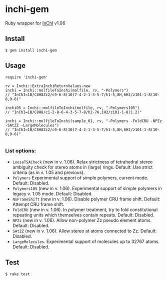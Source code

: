 # inchi-gem
Ruby wrapper for [InChI](https://www.inchi-trust.org/downloads/) v1.06

## Install

```
$ gem install inchi-gem
```


## Usage

```
require 'inchi-gem'

rv = Inchi::ExtraInchiReturnValues.new
inchi = Inchi::molfileToInchi(molfile, rv, "-Polymers")
// "InChI=1B/C8H8Zz2/c9-6-8(10)7-4-2-1-3-5-7/h1-5,8H,6H2/z101-1-8(10-8,9-6)"

inchi05 = Inchi::molfileToInchi(molfile, rv, "-Polymers105")
// "InChI=1B/C8H8/c1-2-8-6-4-3-5-7-8/h2-7H,1H2/z101-1-8(1.2)"

inchi = Inchi::molfileToInchi(sample_01, rv, "-Polymers -FoldCRU -NPZz -SAtZZ -LargeMolecules")
// "InChI=1B/C8H8Zz2/c9-6-8(10)7-4-2-1-3-5-7/h1-5,8H,6H2/z101-1-8(10-8,9-6)"


```

### List options:
- `LooseTSACheck` (new in v. 1.06).
    Relax strictness of tetrahedral stereo ambiguity check for stereo atoms
    in (large) rings.
    Default: Use strict criteria (as in v. 1.05 and previous).
- `Polymers`
    Experimental support of simple polymers, current mode.
    Default: Disabled.
- `Polymers105` (new in v. 1.06).
    Experimental support of simple polymers in legacy v. 1.05 mode.
    Default: Disabled.
- `NoFrameShift` (new in v. 1.06).
    Disable polymer CRU frame shift.
    Default: Attempt CRU frame shift.
- `FoldCRU` (new in v. 1.06).
    In polymer treatment, try to fold constitutional repeating units which themselves contain repeats.
    Default: Disabled.
- `NPZz` (new in v. 1.06).
    Allow non-polymer Zz pseudo element atoms.
    Default: Disabled.
- `SAtZZ` (new in v. 1.06).
    Allow stereo at atoms connected to Zz.
    Default: Disabled.
- `LargeMolecules`.
    Experimental support of molecules up to 32767 atoms.
    Default: Disabled.

## Test

```
$ rake test
```
